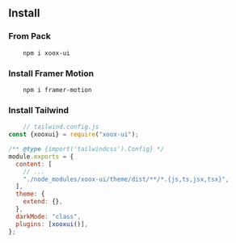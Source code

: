 ## Install

### From Pack

```
    npm i xoox-ui
```

### Install Framer Motion

```
    npm i framer-motion
```

### Install Tailwind

```js
    // tailwind.config.js
const {xooxui} = require("xoox-ui");

/** @type {import('tailwindcss').Config} */
module.exports = {
  content: [
    // ...
    "./node_modules/xoox-ui/theme/dist/**/*.{js,ts,jsx,tsx}",
  ],
  theme: {
    extend: {},
  },
  darkMode: "class",
  plugins: [xooxui()],
};
```
